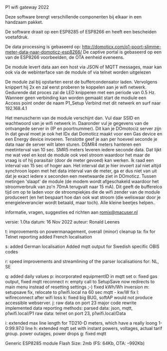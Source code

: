 
  P1 wifi gateway 2022
  
  Deze software brengt verschillende componenten bij elkaar in een handzaam pakket.
  
  De software draait op een ESP8285 of ESP8266 en heeft een bescheiden voetafdruk.
  
  De data processing is gebaseerd op: http://domoticx.com/p1-poort-slimme-meter-data-naar-domoticz-esp8266/
  De captive portal is gebaseerd op een van de ESP8266 voorbeelden, de OTA eenheid eveneens.
  
  De module levert data aan een host via JSON of MQTT messages, maar kan ook via de webinterface van de module of via telnet worden uitgelezen
  
  De module zal bij opstarten eerst de buffercondensator laden. 
  Vervolgens knippert hij 2x en zal eerst proberen te koppelen aan je wifi netwerk. Gedurende dat proces zal de LED knipperen
  met een periode van 0.5 Hz.
  Wanneer geen verbinding kan worden gemaakt start de modiule een Access point onder de naam P1_Setup
  Verbind met dit netwerk en surf naar 192.168.4.1
  
  Het menuscherm van de module verschijnt dan. Vul daar SSID en wachtwoord van je wifi netwerk in. 
  Daaronder vul je gegevens van de ontvangede server in (IP en poortnummer). Dit kan je DOmotociz server zijn
  In dat geval moet je ook het IDx dat Domoticz maakt voor een Gas device en een Energy device invoeren.
  Tenslotte geef je aan per hoeveel seconde je data naar de server wilt laten sturen.
  DSMR4 meters hanteren een meetinterval van 10 sec. SMR5 meters leveren iedere seconde data. Dat lijkt me wat veel en 
  kost de module ook veel stroom waardoor het maar de vraag is of hij parasitair (door de meter gevoed) kan werken.
  Ik raad een interval van 15 sec of hoger aan. Het interval dat je hier invoert zal niet altijd synchroon lopen met
  het data interval van de meter, ga er dus niet van uit dat je exact iedere x seconden een meetwaarde ziet in DOmoticz. 
  Tussen metingen 'slaapt' de module (de modem wordt afgeschakeld waardoor het stroomverbruik van zo'n 70mA terugvalt naar 15 mA). 
  Dit geeft de bufferelco tijd om op te laden voor de stroompiekjes die de wifi zender van de module produceert 
  (en het bespaart hoe dan ook wat stroom (die weliswaar door je energieleverancier wordt betaald, maar toch). Alle kleine 
  beetjes helpen..
 
   informatie, vragen, suggesties ed richten aan romix@macuser.nl 
   
   
     
   versie: 1.0ta 
   datum:  16 Nov 2022
   auteur: Ronald Leenes
   
   t: improvements on powermanagement, overall (minor) cleanup
   ta: fix for Telnet reporting
 		added French localisation
   
   s: added German localisation
         Added mqtt output for Swedish specific OBIS codes
         
   r: speed improvements and streamlining of the parser
       localisations for: NL, SE
       
   q: added daily values
   p: incorporated equipmentID in mqtt set
   o: fixed gas output, fixed mqtt reconnect
   n: empty call to SetupSave now redirects to main menu instead of resetting settings ;-)
       fixed kWh/Wh inversion
   m: setupsave fix, relocate to p1wifi.local na 60 sec 
       mqtt - kw/W fix
   l: wifireconnect after wifi loss
   k: fixed big BUG, softAP would not produce accessible webserver.
   j: raw data on port 23
       major code rewrite
       implemented data reporting methods: 
         parsed data: json, mqtt, p1wifi.local/P1
         raw data: telnet on port 23, p1wifi.local/Data
         
   i:  extended max line length for TD210-D meters, which have a really loong 1-0:99.97.0 line
   h:  extended mqtt set with instant powers, voltages, actual tarif group. power outages, power drops
   g: fixed mqtt
   
   Generic ESP8285 module 
   Flash Size: 2mb (FS: 64Kb, OTA: –992Kb) 
